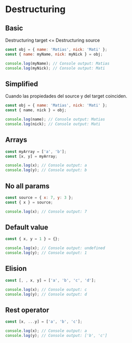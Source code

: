 # Destructuring

## Basic

Destructuring target <= Destructuring source

```js
const obj = { name: 'Matias', nick: 'Mati' };
const { name: myName, nick: myNick } = obj;

console.log(myName); // Console output: Matias
console.log(myNick); // Console output: Mati
```

## Simplified

Cuando las propiedades del source y del target coinciden. 

```js
const obj = { name: 'Matias', nick: 'Mati' };
const { name, nick } = obj;

console.log(name); // Console output: Matias
console.log(nick); // Console output: Mati
```

## Arrays

```js
const myArray = ['a', 'b'];
const [x, y] = myArray;

console.log(x); // Console output: a
console.log(y); // Console output: b
```

## No all params

```js
const source = { x: 7, y: 3 };
const { x } = source;

console.log(x); // Console output: 7
```

## Default value

```js
const { x, y = 1 } = {};

console.log(x); // Console output: undefined
console.log(y); // Console output: 1
```

## Elision

```js
const [, , x, y] = ['a', 'b', 'c', 'd'];

console.log(x); // Console output: c
console.log(y); // Console output: d
```

## Rest operator

```js
const [x, ...y] = ['a', 'b', 'c'];

console.log(x); // Console output: a
console.log(y); // Console output: ['b', 'c']
```
